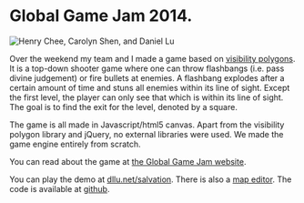 Global Game Jam 2014.
=========

![Henry Chee, Carolyn Shen, and Daniel Lu](http://i.imgur.com/rkjcQGY.jpg)

Over the weekend my team and I made a game based on [visibility polygons](http://code.google.com/p/visibility-polygon-js/). It is a top-down shooter game where one can throw flashbangs (i.e. pass divine judgement) or fire bullets at enemies. A flashbang explodes after a certain amount of time and stuns all enemies within its line of sight. Except the first level, the player can only see that which is within its line of sight. The goal is to find the exit for the level, denoted by a square. 

The game is all made in Javascript/html5 canvas. Apart from the visibility polygon library and jQuery, no external libraries were used. We made the game engine entirely from scratch.

You can read about the game at [the Global Game Jam website](http://globalgamejam.org/2014/games/road-salvation). 

You can play the demo at [dllu.net/salvation](salvation). There is also a [map editor](salvation/mapeditor.html). The code is available at [github](https://github.com/dllu/bieber-drive). 
